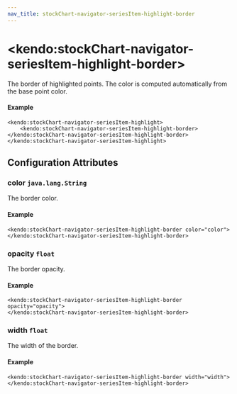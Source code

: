 ```yaml
---
nav_title: stockChart-navigator-seriesItem-highlight-border
---
```


# \<kendo:stockChart-navigator-seriesItem-highlight-border\>

The border of highlighted points. The color is computed automatically from the base point color.

#### Example
    <kendo:stockChart-navigator-seriesItem-highlight>
        <kendo:stockChart-navigator-seriesItem-highlight-border></kendo:stockChart-navigator-seriesItem-highlight-border>
    </kendo:stockChart-navigator-seriesItem-highlight>

## Configuration Attributes

### color `java.lang.String`

The border color.

#### Example
    <kendo:stockChart-navigator-seriesItem-highlight-border color="color">
    </kendo:stockChart-navigator-seriesItem-highlight-border>

### opacity `float`

The border opacity.

#### Example
    <kendo:stockChart-navigator-seriesItem-highlight-border opacity="opacity">
    </kendo:stockChart-navigator-seriesItem-highlight-border>

### width `float`

The width of the border.

#### Example
    <kendo:stockChart-navigator-seriesItem-highlight-border width="width">
    </kendo:stockChart-navigator-seriesItem-highlight-border>


